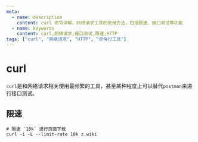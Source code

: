 ```yaml
---
meta:
  - name: description
    content: curl 命令详解，网络请求工具的使用方法，包括限速、接口测试等功能
  - name: keywords
    content: curl,网络请求,接口测试,限速,HTTP
tags: ["curl", "网络请求", "HTTP", "命令行工具"]
---
```


# curl




`curl`是和网络请求相关使用最频繁的工具，甚至某种程度上可以替代`postman`来进行接口测试。


## 限速

```shell
# 限速 `10k` 进行页面下载
curl -i -L --limit-rate 10k z.wiki 
```

